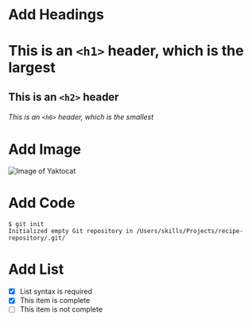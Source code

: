 # Add Headings
# This is an `<h1>` header, which is the largest
## This is an `<h2>` header
###### This is an `<h6>` header, which is the smallest
# Add Image
![Image of Yaktocat](https://octodex.github.com/images/yaktocat.png)
# Add Code
```
$ git init
Initialized empty Git repository in /Users/skills/Projects/recipe-repository/.git/
```
# Add List
- [x] List syntax is required
- [x] This item is complete
- [ ] This item is not complete
